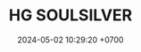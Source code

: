 ---
layout: teamCard
permalink: /team/:title.html
categories: LA2024JN  LIN2 LIN3 LIN8 LIN9
maincover: /assets/logos/BDLF.png
puntosLJMAYO24:
date: 2024-05-02 10:29:20 +0700
title: HG SOULSILVER
tag: johto042024
color: black
puntosLJ202404: 12
grupo: sur
background: '#F16C38'
cover: /assets/ver.png
team: HG-SOULSILVER
ID: HGSS
status: <i class="fa-soLINd fa-check"></i>
#PARTIDO 1
puntos: 4
pj: 3
pt1: 0
pt2: 0 #
pt3: 0
pt4: 0
pt5: 0
pt6: 0
pt7: 0
pt8: 0
pt9: 0
pt10: 1 #
pt11: 3 #
j1: RONDA 1
p1: GOLD S
pp1: HGSS
r1: 
bg1: rock
rr1: 
#PARTIDO 2
j2: RONDA 2
p2: HGSS
pp2: P1
bg2: rock
r2: 0
rr2: 4 
#PARTIDO 3
j3: RONDA 3
p3: HGSS
pp3: SSI
bg3: rock
r3: 
rr3:
#PARTIDO 4
j4: RONDA 4
p4: IL
pp4: HGSS
bg4: rock
r4: 
rr4:
#PARTIDO 5
j5: RONDA 5
p5: GOD G
pp5: HGSS
bg5: rock
r5: 
rr5:
#PARTIDO 6
j6: RONDA 6
p6: GOLD V
pp6: HGSS
bg6: rock
r6: 
rr6: 
#PARTIDO 7
j7: RONDA 7
p7: HGHG
pp7: HGSS
bg7: rock
r7: 
rr7:
#PARTIDO 8
j8: RONDA 8
p8:  HGSS
pp8: RN
bg8: rock
rr8: 
r8: 
#PARTIDO 9
j9: RONDA 9
p9:  HGSS
pp9: TSF
bg9: rock
r9: 
rr9: 
#PARTIDO 10
j10: RONDA 10
p10: BNT
pp10: HGSS
bg10: rock
r10: 3
rr10: 1
#PARTIDO 11
j11: RONDA 11
p11: GOD O
pp11: HGSS
bg11: rock
r11: 1
rr11: 3
stream: <i class="fa-brands fa-twitch text-white"></i>
dia: 20
hora: '21:10'
---